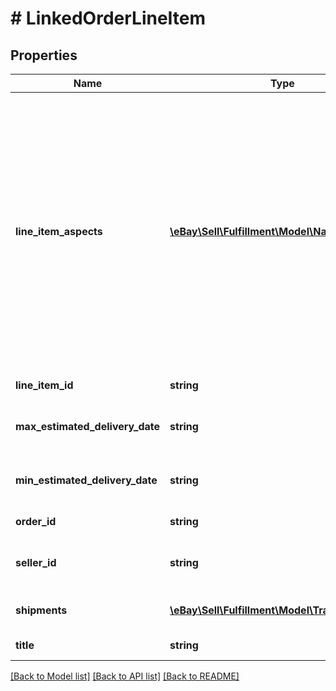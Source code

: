 # # LinkedOrderLineItem

## Properties

Name | Type | Description | Notes
------------ | ------------- | ------------- | -------------
**line_item_aspects** | [**\eBay\Sell\Fulfillment\Model\NameValuePair[]**](NameValuePair.md) | This array contains the complete set of items aspects for the linked line item. For example:&lt;br&gt;&lt;pre&gt;\&quot;lineItemAspects\&quot;: [&lt;br&gt;    {&lt;br&gt;        \&quot;name\&quot;: \&quot;Tire Type\&quot;,&lt;br&gt;        \&quot;value\&quot;: \&quot;All Season\&quot;&lt;br&gt;    },&lt;br&gt;&lt;br&gt;    ...&lt;br&gt; &lt;br&gt;    {&lt;br&gt;        \&quot;name\&quot;: \&quot;Car Type\&quot;,&lt;br&gt;        \&quot;value\&quot;: \&quot;Performance\&quot;&lt;br&gt;    }&lt;br&gt;]&lt;/pre&gt;&lt;span class&#x3D;\&quot;tablenote\&quot;&gt;&lt;strong&gt;Note:&lt;/strong&gt; All item specifics for the listing are returned. The name/value pairs returned are in the language of the linked line item&#39;s listing site, which may vary from the seller&#39;s language.&lt;/span&gt; | [optional]
**line_item_id** | **string** | The unique identifier of the linked order line item. | [optional]
**max_estimated_delivery_date** | **string** | The end of the date range in which the linked line item is expected to be delivered to the shipping address. | [optional]
**min_estimated_delivery_date** | **string** | The beginning of the date range in which the linked line item is expected to be delivered to the shipping address. | [optional]
**order_id** | **string** | The unique identifier of the order to which the linked line item belongs. | [optional]
**seller_id** | **string** | The eBay user ID of the seller who sold the linked line item. For example, the user ID of the tire seller. | [optional]
**shipments** | [**\eBay\Sell\Fulfillment\Model\TrackingInfo[]**](TrackingInfo.md) | An array containing any shipment tracking information available for the linked line item. | [optional]
**title** | **string** | The listing title of the linked line item. | [optional]

[[Back to Model list]](../../README.md#models) [[Back to API list]](../../README.md#endpoints) [[Back to README]](../../README.md)
